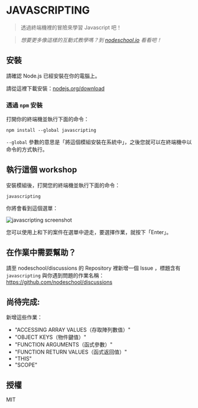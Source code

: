 # JAVASCRIPTING

> 透過終端機裡的冒險來學習 Javascript 吧！


> _想要更多像這樣的互動式教學嗎？到 [nodeschool.io](http://nodeschool.io) 看看吧！_

## 安裝

請確認 Node.js 已經安裝在你的電腦上。

請從這裡下載安裝：[nodejs.org/download](http://nodejs.org/download)

### 透過 `npm` 安裝

打開你的終端機並執行下面的命令：

```
npm install --global javascripting
```

`--global` 參數的意思是「將這個模組安裝在系統中」，之後您就可以在終端機中以命令的方式執行。

## 執行這個 workshop

安裝模組後，打開您的終端機並執行下面的命令：

```
javascripting
```

你將會看到這個選單：

![javascripting screenshot](screenshot.png)

您可以使用上和下的案件在選單中遊走，要選擇作業，就按下「Enter」。

## 在作業中需要幫助？

請至 nodeschool/discussions 的 Repository 裡新增一個 Issue ，標題含有 `javascripting` 與你遇到問題的作業名稱： https://github.com/nodeschool/discussions

## 尚待完成:

新增這些作業：

- "ACCESSING ARRAY VALUES（存取陣列數值）"
- "OBJECT KEYS（物件鍵值）"
- "FUNCTION ARGUMENTS（函式參數）"
- "FUNCTION RETURN VALUES（函式返回值）"
- "THIS"
- "SCOPE"

## 授權

MIT
